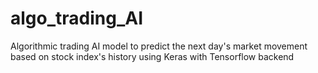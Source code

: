 # algo_trading_AI
Algorithmic trading AI model to predict the next day's market movement based on stock index's history using Keras with Tensorflow backend
